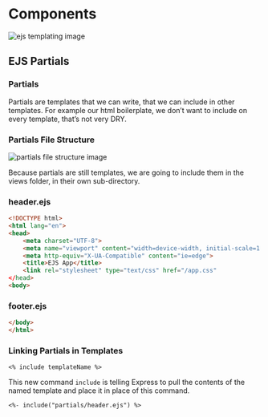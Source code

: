 # Components

![ejs templating image](https://miro.medium.com/max/3920/1*VMI-NGFtYwWM7aBoKOg72Q.jpeg)

## EJS Partials

### Partials

Partials are templates that we can write, that we can include in other templates. For example our html boilerplate, we don’t want to include on every template, that’s not very DRY.

### Partials File Structure

![partials file structure image](https://camo.githubusercontent.com/eacea61e061a25057938351b14fd0e6fbb11ee02c61021a60d6cdb05ff7beef7/68747470733a2f2f6e636f7567686c696e2e636f6d2f7374617469632f33326133396466663032666230663964343164666139393061326439353062352f38353961662f332e706e67)

Because partials are still templates, we are going to include them in the views folder, in their own sub-directory.

### header.ejs

```html
<!DOCTYPE html>
<html lang="en">
<head>
    <meta charset="UTF-8">
    <meta name="viewport" content="width=device-width, initial-scale=1.0">
    <meta http-equiv="X-UA-Compatible" content="ie=edge">
    <title>EJS App</title>
    <link rel="stylesheet" type="text/css" href="/app.css"
</head>
<body>
```

### footer.ejs

```html
</body>
</html>
```

### Linking Partials in Templates

`<% include templateName %>`

This new command `include` is telling Express to pull the contents of the named template and place it in place of this command.

`<%- include("partials/header.ejs") %>`
